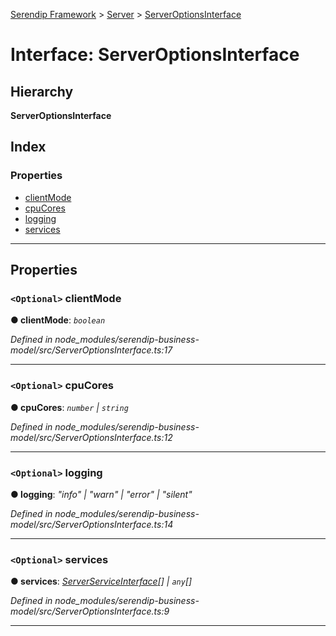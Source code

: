 [Serendip Framework](../README.md) > [Server](../modules/server.md) > [ServerOptionsInterface](../interfaces/server.serveroptionsinterface.md)

# Interface: ServerOptionsInterface

## Hierarchy

**ServerOptionsInterface**

## Index

### Properties

* [clientMode](server.serveroptionsinterface.md#clientmode)
* [cpuCores](server.serveroptionsinterface.md#cpucores)
* [logging](server.serveroptionsinterface.md#logging)
* [services](server.serveroptionsinterface.md#services)

---

## Properties

<a id="clientmode"></a>

### `<Optional>` clientMode

**● clientMode**: *`boolean`*

*Defined in node_modules/serendip-business-model/src/ServerOptionsInterface.ts:17*

___
<a id="cpucores"></a>

### `<Optional>` cpuCores

**● cpuCores**: *`number` \| `string`*

*Defined in node_modules/serendip-business-model/src/ServerOptionsInterface.ts:12*

___
<a id="logging"></a>

### `<Optional>` logging

**● logging**: *"info" \| "warn" \| "error" \| "silent"*

*Defined in node_modules/serendip-business-model/src/ServerOptionsInterface.ts:14*

___
<a id="services"></a>

### `<Optional>` services

**● services**: *[ServerServiceInterface](server.serverserviceinterface.md)[] \| `any`[]*

*Defined in node_modules/serendip-business-model/src/ServerOptionsInterface.ts:9*

___

